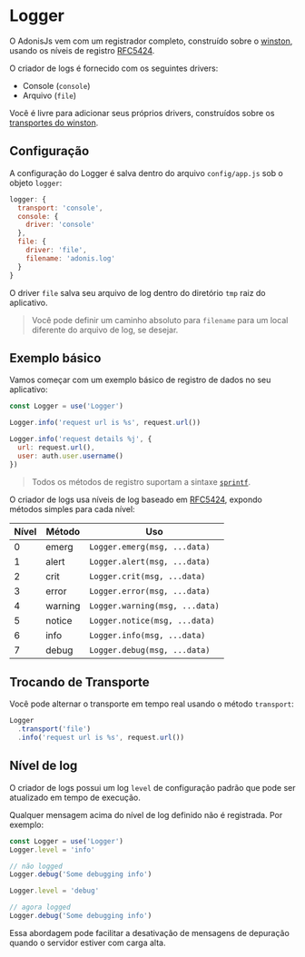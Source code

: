 # Logger

O AdonisJs vem com um registrador completo, construído sobre o [winston](https://github.com/winstonjs/winston), usando os níveis de registro [RFC5424](https://tools.ietf.org/html/rfc5424#page-11).

O criador de logs é fornecido com os seguintes drivers:

* Console (`console`)
* Arquivo (`file`)

Você é livre para adicionar seus próprios drivers, construídos sobre os [transportes do winston](https://github.com/winstonjs/winston#transports).

## Configuração
A configuração do Logger é salva dentro do arquivo `config/app.js` sob o objeto `logger`:

``` js
logger: {
  transport: 'console',
  console: {
    driver: 'console'
  },
  file: {
    driver: 'file',
    filename: 'adonis.log'
  }
}
```

O driver `file` salva seu arquivo de log dentro do diretório `tmp` raiz do aplicativo.

> Você pode definir um caminho absoluto para `filename` para um local diferente do arquivo de log, se desejar.

## Exemplo básico
Vamos começar com um exemplo básico de registro de dados no seu aplicativo:

``` js
const Logger = use('Logger')

Logger.info('request url is %s', request.url())

Logger.info('request details %j', {
  url: request.url(),
  user: auth.user.username()
})
```

> Todos os métodos de registro suportam a sintaxe [`sprintf`](http://www.diveintojavascript.com/projects/javascript-sprintf).

O criador de logs usa níveis de log baseado em [RFC5424](https://tools.ietf.org/html/rfc5424#page-11), expondo métodos simples para cada nível:


| Nível               | Método                      | Uso                                   |
|---------------------|-----------------------------|---------------------------------------|
| 0                   | emerg                       | `Logger.emerg(msg, ...data)`          |
| 1                   | alert                       | `Logger.alert(msg, ...data)`          |
| 2                   | crit                        | `Logger.crit(msg, ...data)`           |
| 3                   | error                       | `Logger.error(msg, ...data)`          |
| 4                   | warning                     | `Logger.warning(msg, ...data)`        |
| 5                   | notice                      | `Logger.notice(msg, ...data)`         |
| 6                   | info                        | `Logger.info(msg, ...data)`           |
| 7                   | debug                       | `Logger.debug(msg, ...data)`          |

## Trocando de Transporte
Você pode alternar o transporte em tempo real usando o método `transport`:

``` js
Logger
  .transport('file')
  .info('request url is %s', request.url())
```

## Nível de log
O criador de logs possui um log `level` de configuração padrão que pode ser atualizado em tempo de execução.

Qualquer mensagem acima do nível de log definido não é registrada. Por exemplo:

``` js
const Logger = use('Logger')
Logger.level = 'info'

// não logged
Logger.debug('Some debugging info')

Logger.level = 'debug'

// agora logged
Logger.debug('Some debugging info')
```

Essa abordagem pode facilitar a desativação de mensagens de depuração quando o servidor estiver com carga alta.
